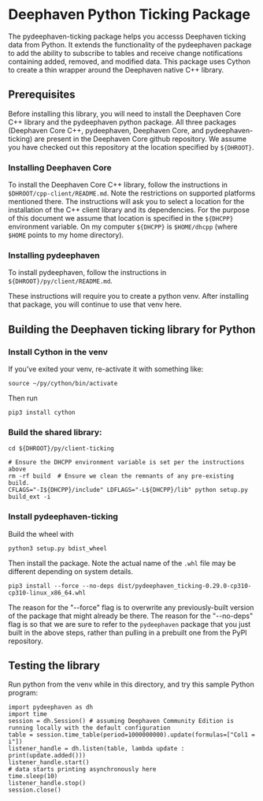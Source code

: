 # Deephaven Python Ticking Package

The pydeephaven-ticking package helps you accesss Deephaven ticking data from Python. It extends
the functionality of the pydeephaven package to add the ability to subscribe to tables and receive
change notifications containing added, removed, and modified data. This package uses Cython to
create a thin wrapper around the Deephaven native C++ library.

## Prerequisites

Before installing this library, you will need to install the Deephaven Core C++ library and the
pydeephaven python package. All three packages (Deephaven Core C++, pydeephaven, Deephaven Core,
and pydeephaven-ticking) are present in the Deephaven Core github repository. We assume you
have checked out this repository at the location specified by `${DHROOT}`.

### Installing Deephaven Core

To install the Deephaven Core C++ library, follow the instructions in `$DHROOT/cpp-client/README.md`.
Note the restrictions on supported platforms mentioned there. The instructions will ask you to
select a location for the installation of the C++ client library and its dependencies.  For the
purpose of this document we assume that location is specified in the `${DHCPP}` environment
variable.  On my computer `${DHCPP}` is `$HOME/dhcpp` (where `$HOME` points to my home directory).

### Installing pydeephaven

To install pydeephaven, follow the instructions in `${DHROOT}/py/client/README.md`.

These instructions will require you to create a python venv. After installing that package,
you will continue to use that venv here.


## Building the Deephaven ticking library for Python

### Install Cython in the venv

If you've exited your venv, re-activate it with something like:
```
source ~/py/cython/bin/activate
```

Then run 
```
pip3 install cython
```

### Build the shared library:

```
cd ${DHROOT}/py/client-ticking
```

```
# Ensure the DHCPP environment variable is set per the instructions above
rm -rf build  # Ensure we clean the remnants of any pre-existing build.
CFLAGS="-I${DHCPP}/include" LDFLAGS="-L${DHCPP}/lib" python setup.py build_ext -i
```

### Install pydeephaven-ticking

Build the wheel with

```
python3 setup.py bdist_wheel
```

Then install the package.
Note the actual name of the `.whl` file may be different depending on system details.

```
pip3 install --force --no-deps dist/pydeephaven_ticking-0.29.0-cp310-cp310-linux_x86_64.whl
```

The reason for the "--force" flag is to overwrite any previously-built version of the package that
might already be there. The reason for the "--no-deps" flag is so that we are sure to refer to the
`pydeephaven` package that you just built in the above steps, rather than pulling in a prebuilt
one from the PyPI repository.

## Testing the library

Run python from the venv while in this directory, and try this sample Python program:

```
import pydeephaven as dh
import time
session = dh.Session() # assuming Deephaven Community Edition is running locally with the default configuration
table = session.time_table(period=1000000000).update(formulas=["Col1 = i"])
listener_handle = dh.listen(table, lambda update : print(update.added()))
listener_handle.start()
# data starts printing asynchronously here
time.sleep(10)
listener_handle.stop()
session.close()
```
